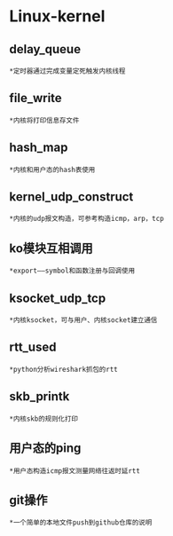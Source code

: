 # Linux-kernel
##   delay_queue
    *定时器通过完成变量定死触发内核线程
##   file_write
    *内核将打印信息存文件
##   hash_map
    *内核和用户态的hash表使用
##   kernel_udp_construct
    *内核的udp报文构造，可参考构造icmp，arp，tcp
##   ko模块互相调用
    *export——symbol和函数注册与回调使用
##   ksocket_udp_tcp
    *内核ksocket，可与用户、内核socket建立通信
##   rtt_used
    *python分析wireshark抓包的rtt
##   skb_printk
    *内核skb的规则化打印
##   用户态的ping
    *用户态构造icmp报文测量网络往返时延rtt
##   git操作
    *一个简单的本地文件push到github仓库的说明
